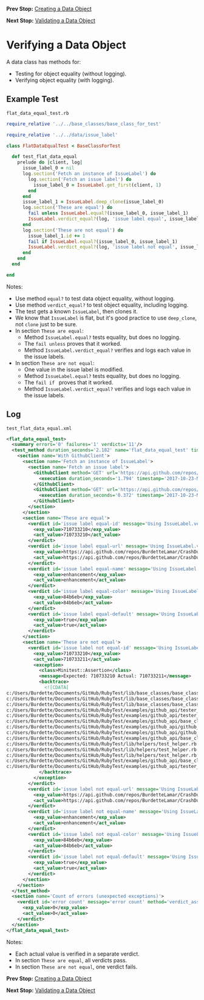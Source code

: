 <!--- GENERATED FILE, DO NOT EDIT --->
**Prev Stop:** [Creating a Data Object](./FlatDataNew.md#creating-a-data-object)

**Next Stop:** [Validating a Data Object](./FlatDataValid.md#validating-a-data-object)


# Verifying a Data Object

A data class has methods for:

- Testing for object equality (without logging).
- Verifying object equality (with logging).

## Example Test

<code>flat_data_equal_test.rb</code>
```ruby
require_relative '../../base_classes/base_class_for_test'

require_relative '../../data/issue_label'

class FlatDataEqualTest < BaseClassForTest

  def test_flat_data_equal
    prelude do |client, log|
      issue_label_0 = nil
      log.section('Fetch an instance of IssueLabel') do
        log.section('Fetch an issue label') do
          issue_label_0 = IssueLabel.get_first(client, 1)
        end
      end
      issue_label_1 = IssueLabel.deep_clone(issue_label_0)
      log.section('These are equal') do
        fail unless IssueLabel.equal?(issue_label_0, issue_label_1)
        IssueLabel.verdict_equal?(log, 'issue label equal', issue_label_0, issue_label_1, 'Using IssueLabel.verdict_equal?')
      end
      log.section('These are not equal') do
        issue_label_1.id += 1
        fail if IssueLabel.equal?(issue_label_0, issue_label_1)
        IssueLabel.verdict_equal?(log, 'issue label not equal', issue_label_0, issue_label_1, 'Using IssueLabel.verdict_equal?')
      end
    end
  end

end
```

Notes:

- Use method `equal?` to test data object equality, without logging.
- Use method `verdict_equal?` to test object equality, including logging.
- The test gets a known `IssueLabel`, then clones it.
- We know that `IssueLabel` is flat, but it's good practice to use `deep_clone`, not `clone` just to be sure.
- In section `These are equal`:
  - Method `IssueLabel.equal?` tests equality, but does no logging.
  - The `fail unless` proves that it worked.
  - Method `IssueLabel.verdict_equal?` verifies and logs each value in the issue labels.
- In section `These are not equal`:
  - One value in the issue label is modified.
  - Method `IssueLabel.equal?` tests equality, but does no logging.
  - The `fail if ` proves that it worked.
  - Method `IssueLabel.verdict_equal?` verifies and logs each value in the issue labels.

## Log

<code>test_flat_data_equal.xml</code>
```xml
<flat_data_equal_test>
  <summary errors='0' failures='1' verdicts='11'/>
  <test_method duration_seconds='2.182' name='flat_data_equal_test' timestamp='2017-10-23-Mon-11.33.52.068'>
    <section name='With GithubClient'>
      <section name='Fetch an instance of IssueLabel'>
        <section name='Fetch an issue label'>
          <GithubClient method='GET' url='https://api.github.com/repos/BurdetteLamar/CrashDummy/issues/1/labels'>
            <execution duration_seconds='1.794' timestamp='2017-10-23-Mon-11.33.52.068'/>
          </GithubClient>
          <GithubClient method='GET' url='https://api.github.com/repos/BurdetteLamar/CrashDummy/issues/1/labels'>
            <execution duration_seconds='0.372' timestamp='2017-10-23-Mon-11.33.53.866'/>
          </GithubClient>
        </section>
      </section>
      <section name='These are equal'>
        <verdict id='issue label equal-id' message='Using IssueLabel.verdict_equal?' method='verdict_assert_equal?' outcome='passed' volatile='false'>
          <exp_value>710733210</exp_value>
          <act_value>710733210</act_value>
        </verdict>
        <verdict id='issue label equal-url' message='Using IssueLabel.verdict_equal?' method='verdict_assert_equal?' outcome='passed' volatile='false'>
          <exp_value>https://api.github.com/repos/BurdetteLamar/CrashDummy/labels/enhancement</exp_value>
          <act_value>https://api.github.com/repos/BurdetteLamar/CrashDummy/labels/enhancement</act_value>
        </verdict>
        <verdict id='issue label equal-name' message='Using IssueLabel.verdict_equal?' method='verdict_assert_equal?' outcome='passed' volatile='false'>
          <exp_value>enhancement</exp_value>
          <act_value>enhancement</act_value>
        </verdict>
        <verdict id='issue label equal-color' message='Using IssueLabel.verdict_equal?' method='verdict_assert_equal?' outcome='passed' volatile='false'>
          <exp_value>84b6eb</exp_value>
          <act_value>84b6eb</act_value>
        </verdict>
        <verdict id='issue label equal-default' message='Using IssueLabel.verdict_equal?' method='verdict_assert_equal?' outcome='passed' volatile='false'>
          <exp_value>true</exp_value>
          <act_value>true</act_value>
        </verdict>
      </section>
      <section name='These are not equal'>
        <verdict id='issue label not equal-id' message='Using IssueLabel.verdict_equal?' method='verdict_assert_equal?' outcome='failed' volatile='false'>
          <exp_value>710733210</exp_value>
          <act_value>710733211</act_value>
          <exception>
            <class>Minitest::Assertion</class>
            <message>Expected: 710733210 Actual: 710733211</message>
            <backtrace>
              <![CDATA[
c:/Users/Burdette/Documents/GitHub/RubyTest/lib/base_classes/base_class_for_data.rb:145:in `block in verdict_equal_recursive?'
c:/Users/Burdette/Documents/GitHub/RubyTest/lib/base_classes/base_class_for_data.rb:134:in `verdict_equal_recursive?'
c:/Users/Burdette/Documents/GitHub/RubyTest/lib/base_classes/base_class_for_data.rb:62:in `verdict_equal?'
c:/Users/Burdette/Documents/GitHub/RubyTest/examples/github_api/tester_tour/tests/flat_data_equal_test.rb:23:in `block (2 levels) in test_flat_data_equal'
c:/Users/Burdette/Documents/GitHub/RubyTest/examples/github_api/tester_tour/tests/flat_data_equal_test.rb:20:in `block in test_flat_data_equal'
c:/Users/Burdette/Documents/GitHub/RubyTest/examples/github_api/base_classes/base_class_for_test.rb:13:in `block (2 levels) in prelude'
c:/Users/Burdette/Documents/GitHub/RubyTest/examples/github_api/github_client.rb:20:in `block in with'
c:/Users/Burdette/Documents/GitHub/RubyTest/examples/github_api/github_client.rb:16:in `with'
c:/Users/Burdette/Documents/GitHub/RubyTest/examples/github_api/base_classes/base_class_for_test.rb:12:in `block in prelude'
c:/Users/Burdette/Documents/GitHub/RubyTest/lib/helpers/test_helper.rb:23:in `block (2 levels) in test'
c:/Users/Burdette/Documents/GitHub/RubyTest/lib/helpers/test_helper.rb:22:in `block in test'
c:/Users/Burdette/Documents/GitHub/RubyTest/lib/helpers/test_helper.rb:21:in `test'
c:/Users/Burdette/Documents/GitHub/RubyTest/examples/github_api/base_classes/base_class_for_test.rb:11:in `prelude'
c:/Users/Burdette/Documents/GitHub/RubyTest/examples/github_api/tester_tour/tests/flat_data_equal_test.rb:8:in `test_flat_data_equal']]>
            </backtrace>
          </exception>
        </verdict>
        <verdict id='issue label not equal-url' message='Using IssueLabel.verdict_equal?' method='verdict_assert_equal?' outcome='passed' volatile='false'>
          <exp_value>https://api.github.com/repos/BurdetteLamar/CrashDummy/labels/enhancement</exp_value>
          <act_value>https://api.github.com/repos/BurdetteLamar/CrashDummy/labels/enhancement</act_value>
        </verdict>
        <verdict id='issue label not equal-name' message='Using IssueLabel.verdict_equal?' method='verdict_assert_equal?' outcome='passed' volatile='false'>
          <exp_value>enhancement</exp_value>
          <act_value>enhancement</act_value>
        </verdict>
        <verdict id='issue label not equal-color' message='Using IssueLabel.verdict_equal?' method='verdict_assert_equal?' outcome='passed' volatile='false'>
          <exp_value>84b6eb</exp_value>
          <act_value>84b6eb</act_value>
        </verdict>
        <verdict id='issue label not equal-default' message='Using IssueLabel.verdict_equal?' method='verdict_assert_equal?' outcome='passed' volatile='false'>
          <exp_value>true</exp_value>
          <act_value>true</act_value>
        </verdict>
      </section>
    </section>
  </test_method>
  <section name='Count of errors (unexpected exceptions)'>
    <verdict id='error count' message='error count' method='verdict_assert_equal?' outcome='passed' volatile='true'>
      <exp_value>0</exp_value>
      <act_value>0</act_value>
    </verdict>
  </section>
</flat_data_equal_test>
```

Notes:

- Each actual value is verified in a separate verdict.
- In section `These are equal`, all verdicts pass.
- In section `These are not equal`, one verdict fails.

**Prev Stop:** [Creating a Data Object](./FlatDataNew.md#creating-a-data-object)

**Next Stop:** [Validating a Data Object](./FlatDataValid.md#validating-a-data-object)

